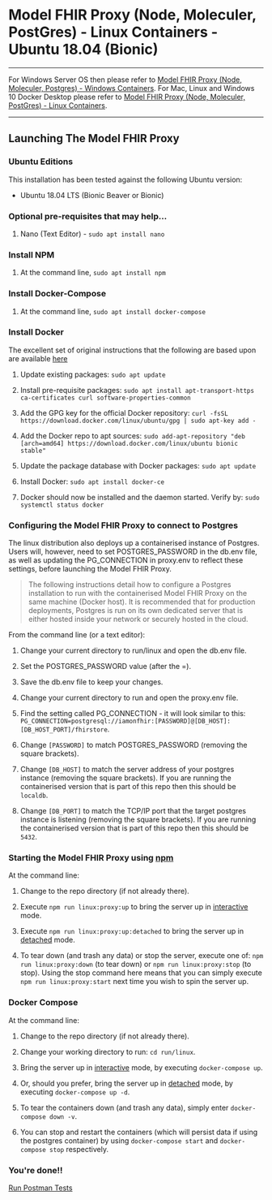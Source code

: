 # Model FHIR Proxy (Node, Moleculer, PostGres) - Linux Containers - Ubuntu 18.04 (Bionic)

---

For Windows Server OS then please refer to [Model FHIR Proxy (Node, Moleculer, Postgres) - Windows Containers](windows.md). For Mac, Linux and Windows 10 Docker Desktop please refer to [Model FHIR Proxy (Node, Moleculer, PostGres) - Linux Containers](linux.md).

---

## Launching The Model FHIR Proxy

### Ubuntu Editions

This installation has been tested against the following Ubuntu version:

- Ubuntu 18.04 LTS (Bionic Beaver or Bionic)

### Optional pre-requisites that may help...

1. Nano (Text Editor) - `sudo apt install nano`

### Install NPM
1. At the command line, `sudo apt install npm`

### Install Docker-Compose
1. At the command line, `sudo apt install docker-compose`

### Install Docker
The excellent set of original instructions that the following are based upon are available [here](https://www.digitalocean.com/community/tutorials/how-to-install-and-use-docker-on-ubuntu-18-04)

1. Update existing packages: `sudo apt update`

2. Install pre-requisite packages: `sudo apt install apt-transport-https ca-certificates curl software-properties-common`

3. Add the GPG key for the official Docker repository: `curl -fsSL https://download.docker.com/linux/ubuntu/gpg | sudo apt-key add -`

4. Add the Docker repo to apt sources: `sudo add-apt-repository "deb [arch=amd64] https://download.docker.com/linux/ubuntu bionic stable"`

5. Update the package database with Docker packages: `sudo apt update`

6. Install Docker: `sudo apt install docker-ce`

7. Docker should now be installed and the daemon started. Verify by: `sudo systemctl status docker`

### Configuring the Model FHIR Proxy to connect to Postgres
The linux distribution also deploys up a containerised instance of Postgres. Users will, however, need to set POSTGRES_PASSWORD in the db.env file, as well as updating the PG_CONNECTION in proxy.env to reflect these settings, before launching the Model FHIR Proxy.

> The following instructions detail how to configure a Postgres installation to run with the containerised Model FHIR Proxy on the same machine (Docker host). It is recommended that for production deployments, Postgres is run on its own dedicated server that is either hosted inside your network or securely hosted in the cloud.

From the command line (or a text editor):

1. Change your current directory to run/linux and open the db.env file.

2. Set the POSTGRES_PASSWORD value (after the =).

3. Save the db.env file to keep your changes.

4. Change your current directory to run and open the proxy.env file.

5. Find the setting called PG_CONNECTION - it will look similar to this: `PG_CONNECTION=postgresql://iamonfhir:[PASSWORD]@[DB_HOST]:[DB_HOST_PORT]/fhirstore`.

6. Change `[PASSWORD]` to match POSTGRES_PASSWORD (removing the square brackets).

7. Change `[DB_HOST]` to match the server address of your postgres instance (removing the square brackets). If you are running the containerised version that is part of this repo then this should be `localdb`.

8. Change `[DB_PORT]` to match the TCP/IP port that the target postgres instance is listening (removing the square brackets). If you are running the containerised version that is part of this repo then this should be `5432`.

### Starting the Model FHIR Proxy using [npm](https://www.npmjs.com)
At the command line:

1. Change to the repo directory (if not already there).

2. Execute `npm run linux:proxy:up` to bring the server up in [interactive](https://docs.docker.com/engine/reference/commandline/exec/) mode.

3. Execute `npm run linux:proxy:up:detached` to bring the server up in [detached](https://docs.docker.com/engine/reference/commandline/exec/) mode.

4. To tear down (and trash any data) or stop the server, execute one of: `npm run linux:proxy:down` (to tear down) or `npm run linux:proxy:stop` (to stop). Using the stop command here means that you can simply execute `npm run linux:proxy:start` next time you wish to spin the server up.

### Docker Compose
At the command line:

1. Change to the repo directory (if not already there).

2. Change your working directory to run: `cd run/linux`.

3. Bring the server up in [interactive](https://docs.docker.com/engine/reference/commandline/exec/) mode, by executing `docker-compose up`.

4. Or, should you prefer, bring the server up in [detached](https://docs.docker.com/engine/reference/commandline/exec/) mode, by executing `docker-compose up -d`.

5. To tear the containers down (and trash any data), simply enter `docker-compose down -v`.

6. You can stop and restart the containers (which will persist data if using the postgres container) by using `docker-compose start` and `docker-compose stop` respectively.

### You're done!!

[Run Postman Tests](../README.md#run-the-model-fhir-proxy-postman-collection-and-environment)
